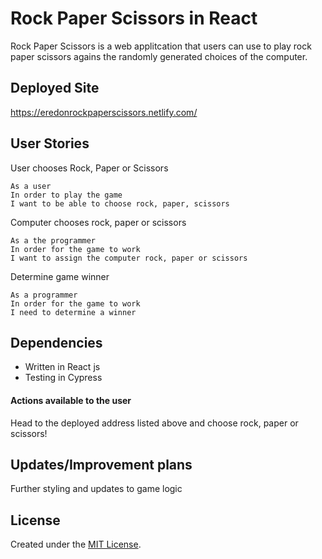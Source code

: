 # Rock Paper Scissors in React

Rock Paper Scissors is a web applitcation that users can use to play rock paper scissors agains the randomly generated choices of the computer.

## Deployed Site
https://eredonrockpaperscissors.netlify.com/ 

## User Stories
User chooses Rock, Paper or Scissors
```
As a user
In order to play the game
I want to be able to choose rock, paper, scissors
```
Computer chooses rock, paper or scissors
```
As a the programmer
In order for the game to work
I want to assign the computer rock, paper or scissors
```
Determine game winner
```
As a programmer 
In order for the game to work
I need to determine a winner
```

## Dependencies
- Written in React js
- Testing in Cypress 

#### Actions available to the user

Head to the deployed address listed above and choose rock, paper or scissors!

## Updates/Improvement plans
Further styling and updates to game logic

## License
Created under the <a href="https://en.wikipedia.org/wiki/MIT_License">MIT License</a>.